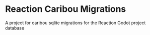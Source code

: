 # Reaction Caribou Migrations

A project for caribou sqlite migrations for the Reaction Godot project database
